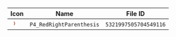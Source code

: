 | Icon | Name | File ID |
| ---  | ---  | ---     |
| ![](P4_RedRightParenthesis.png) | `P4_RedRightParenthesis` | `5321997505704549116` |
